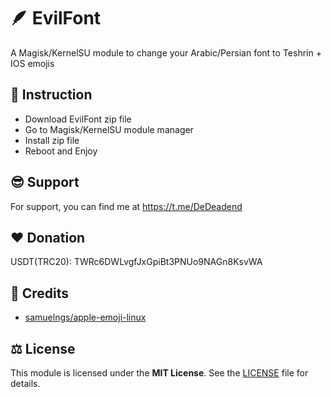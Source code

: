 # 🪶 EvilFont

A Magisk/KernelSU module to change your Arabic/Persian font to Teshrin + IOS emojis 

## 📜 Instruction

- Download EvilFont zip file
- Go to Magisk/KernelSU module manager
- Install zip file
- Reboot and Enjoy

## 😎 Support

For support, you can find me at https://t.me/DeDeadend

## ❤️ Donation

USDT(TRC20): TWRc6DWLvgfJxGpiBt3PNUo9NAGn8KsvWA

## 🙌 Credits
- [samuelngs/apple-emoji-linux](https://github.com/samuelngs/apple-emoji-linux)

## ⚖️ License
This module is licensed under the **MIT License**. See the [LICENSE](LICENSE) file for details.
